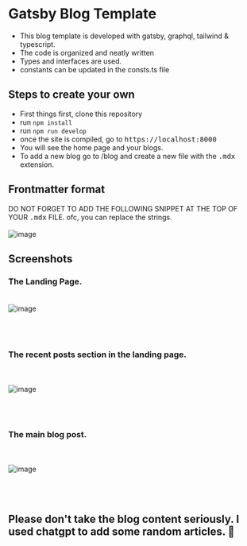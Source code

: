 # Gatsby Blog Template

 - This blog template is developed with gatsby, graphql, tailwind & typescript.
 - The code is organized and neatly written
 - Types and interfaces are used.
 - constants can be updated in the consts.ts file

## Steps to create your own

 - First things first, clone this repository
 - run <code>npm install</code>
 - run <code>npm run develop</code>
 - once the site is compiled, go to <kbd>https://localhost:8000</kbd>
 - You will see the home page and your blogs.
 - To add a new blog go to /blog and create a new file with the <kbd>.mdx</kbd> extension.

## Frontmatter format

DO NOT FORGET TO ADD THE FOLLOWING SNIPPET AT THE TOP OF YOUR <kbd>.mdx</kbd> FILE. ofc, you can replace the strings.
<br></br>
![image](https://github.com/demss233/gatsby-blog-template/assets/84907785/761f6239-a333-4faa-a710-0b634301b384)

## Screenshots

### <strong>The Landing Page.</strong> <br></br>
![image](https://github.com/demss233/gatsby-blog-template/assets/84907785/2e9babbb-c36a-4847-9095-0d4619418436)
<br></br>
<br></br>
### The recent posts section in the landing page.
<br></br>
![image](https://github.com/demss233/gatsby-blog-template/assets/84907785/f005c771-ca2c-4950-b039-7b2b20197283)
<br></br>
<br></br>
### The main blog post.
<br></br>
![image](https://github.com/demss233/gatsby-blog-template/assets/84907785/1f35e451-892b-4847-b52e-d03288d7323a)
<br></br>
<br></br>
## Please don't take the blog content seriously. I used chatgpt to add some random articles. 🦧
